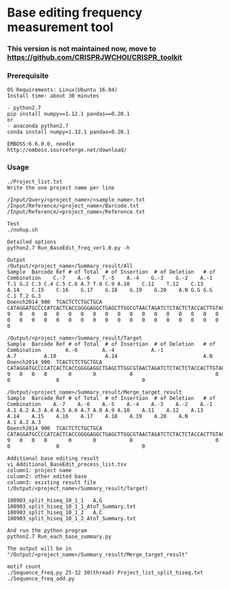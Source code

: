 # Base editing frequency measurement tool

### This version is not maintained now, move to https://github.com/CRISPRJWCHOI/CRISPR_toolkit ###

### Prerequisite ###
    OS Requirements: Linux(Ubuntu 16.04)
    Install time: about 30 minutes
    
    - python2.7
    pip install numpy==1.12.1 pandas==0.20.1
    or
    - anaconda python2.7
    conda install numpy=1.12.1 pandas=0.20.1
    
    EMBOSS:6.6.0.0, needle
    http://emboss.sourceforge.net/download/
    

### Usage ###

    ./Project_list.txt
    Write the one project name per line
    
    /Input/Query/<project_name>/<sample_name>.txt
    /Input/Reference/<project_name>/Barcode.txt
    /Input/Reference/<project_name>/Reference.txt
    
    Test
    ./nohup.sh
    
    Detailed options
    python2.7 Run_BaseEdit_freq_ver1.0.py -h
    
    Output
    /Output/<project_name>/Summary_result/All
    Sample	Barcode	Ref	# of Total	# of Insertion	# of Deletion	# of Combination	C.-7	A.-6	T.-5	A.-4	G.-3	G.-2	A.-1	T.1	G.2	C.3	C.4	C.5	C.6	A.7	T.8	C.9	A.10	C.11	T.12	C.13	A.14	C.15	C.16	G.17	G.18	G.19	G.20	A.N	G.G	G.G	C.1	T.2	G.3
    Doench2014_900	TCACTCTCTGCTGCA CATAGGATGCCCCATCACTCACCGGGGAGGCTGAGCTTGGCGTAACTAGATCTCTACTCTACCACTTGTACTTCAGCGGTCAGCTTACTCGACTTAA	9	0	0	0	0	0	0	0	0	0	0	0	0	0	0	0	0	0	0	0	0	0	0	0	0	0	0	0	0	0	0	0	0	0	0	0	0

    /Output/<project_name>/Summary_result/Target
    Sample	Barcode	Ref	# of Total	# of Insertion	# of Deletion	# of Combination	 	A.-6	 	A.-4	 	 	A.-1	 	 	 	 	 	 	A.7	 	 	A.10	 	 	 	A.14	 	 	 	 	 	 	A.N	 	 	 	 	 
    Doench2014_900	TCACTCTCTGCTGCA	CATAGGATGCCCCATCACTCACCGGGGAGGCTGAGCTTGGCGTAACTAGATCTCTACTCTACCACTTGTACTTCAGCGGTCAGCTTACTCGACTTAA	9	0	0	0	 	0	 	0	 	 	0	 	 	 	 	 	 	0	 	 	0	 	 	 	0	 	 	 	 	 	 	0	 	 	 	 	 

    /Output/<project_name>/Summary_result/Merge_target_result
    Sample	Barcode	Ref	# of Total	# of Insertion	# of Deletion	# of Combination	A.-7	A.-6	A.-5	A.-4	A.-3	A.-2	A.-1	A.1	A.2	A.3	A.4	A.5	A.6	A.7	A.8	A.9	A.10	A.11	A.12	A.13	A.14	A.15	A.16	A.17	A.18	A.19	A.20	A.N	 	 	A.1	A.2	A.3
    Doench2014_900	TCACTCTCTGCTGCA	CATAGGATGCCCCATCACTCACCGGGGAGGCTGAGCTTGGCGTAACTAGATCTCTACTCTACCACTTGTACTTCAGCGGTCAGCTTACTCGACTTAA	9	0	0	0	 	0	 	0	 	 	0	 	 	 	 	 	 	0	 	 	0	 	 	 	0	 	 	 	 	 	 	0	 	 	 	 	 

    Additional base editing result
    vi Additional_BaseEdit_process_list.tsv
    column1: project name
    column2: other edited base
    column3: existing result file (/Output/<project_name>/Summary_result/Target)
    
    180903_split_hiseq_10_1_1   A,G 180903_split_hiseq_10_1_1_AtoT_Summary.txt
    180903_split_hiseq_10_1_2   A,C 180903_split_hiseq_10_1_2_AtoT_Summary.txt

    And run the python program
    python2.7 Run_each_base_summary.py
    
    The output will be in "/Output/<project_name>/Summary_result/Merge_target_result"
    
    motif count
    ./Sequence_freq.py 25-32 30(thread) Project_list_split_hiseq.txt
    ./Sequence_freq_add.py
    
